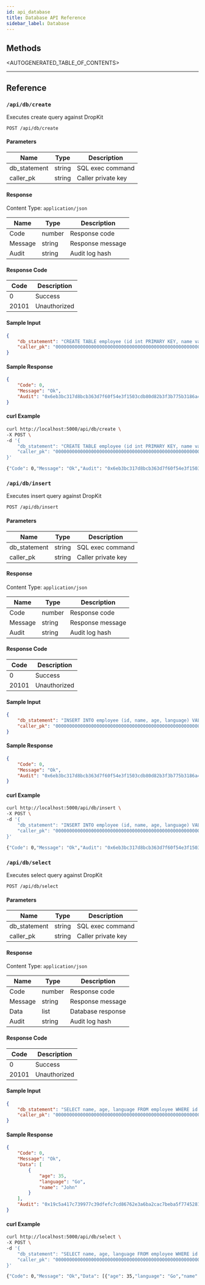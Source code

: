 ```yaml
---
id: api_database
title: Database API Reference
sidebar_label: Database
---
```


## Methods

<AUTOGENERATED_TABLE_OF_CONTENTS>

---

## Reference

### `/api/db/create`

Executes create query against DropKit

```
POST /api/db/create
```

#### Parameters

| Name         | Type   | Description             |
| ------------ | ------ | ----------------------- |
| db_statement | string | SQL exec command        |
| caller_pk    | string | Caller private key      |

#### Response

Content Type: `application/json`

| Name         | Type   | Description             |
| ------------ | ------ | ----------------------- |
| Code         | number | Response code           |
| Message      | string | Response message        |
| Audit        | string | Audit log hash          |

#### Response Code

| Code         | Description                  |
| ------------ | ---------------------------- |
| 0            | Success                      |
| 20101        | Unauthorized                 |

#### Sample Input

```json
{
    "db_statement": "CREATE TABLE employee (id int PRIMARY KEY, name varchar, age int, language varchar)",
    "caller_pk": "00000000000000000000000000000000000000000000000000000000000000000000"
}
```

#### Sample Response

```json
{
    "Code": 0,
    "Message": "Ok",
    "Audit": "0x6eb3bc317d8bcb363d7f60f54e3f1503cdb80d82b3f3b775b3186a4a5262a626"
}
```

#### curl Example

```bash
curl http://localhost:5000/api/db/create \
-X POST \
-d '{
    "db_statement": "CREATE TABLE employee (id int PRIMARY KEY, name varchar, age int, language varchar)",
    "caller_pk": "00000000000000000000000000000000000000000000000000000000000000000000"
}'

{"Code": 0,"Message": "Ok","Audit": "0x6eb3bc317d8bcb363d7f60f54e3f1503cdb80d82b3f3b775b3186a4a5262a626"}
```

### `/api/db/insert`

Executes insert query against DropKit

```
POST /api/db/insert
```

#### Parameters

| Name         | Type   | Description             |
| ------------ | ------ | ----------------------- |
| db_statement | string | SQL exec command        |
| caller_pk    | string | Caller private key      |

#### Response

Content Type: `application/json`

| Name         | Type   | Description             |
| ------------ | ------ | ----------------------- |
| Code         | number | Response code           |
| Message      | string | Response message        |
| Audit        | string | Audit log hash          |

#### Response Code

| Code         | Description                  |
| ------------ | ---------------------------- |
| 0            | Success                      |
| 20101        | Unauthorized                 |

#### Sample Input

```json
{
    "db_statement": "INSERT INTO employee (id, name, age, language) VALUES (1, 'John', 35, 'Go')",
    "caller_pk": "00000000000000000000000000000000000000000000000000000000000000000000"
}
```

#### Sample Response

```json
{
    "Code": 0,
    "Message": "Ok",
    "Audit": "0x6eb3bc317d8bcb363d7f60f54e3f1503cdb80d82b3f3b775b3186a4a5262a626"
}
```

#### curl Example

```bash
curl http://localhost:5000/api/db/insert \
-X POST \
-d '{
    "db_statement": "INSERT INTO employee (id, name, age, language) VALUES (1, 'John', 35, 'Go')",
    "caller_pk": "00000000000000000000000000000000000000000000000000000000000000000000"
}'

{"Code": 0,"Message": "Ok","Audit": "0x6eb3bc317d8bcb363d7f60f54e3f1503cdb80d82b3f3b775b3186a4a5262a626"}
```

### `/api/db/select`

Executes select query against DropKit

```
POST /api/db/select
```

#### Parameters

| Name         | Type   | Description             |
| ------------ | ------ | ----------------------- |
| db_statement | string | SQL exec command        |
| caller_pk    | string | Caller private key      |

#### Response

Content Type: `application/json`

| Name         | Type   | Description             |
| ------------ | ------ | ----------------------- |
| Code         | number | Response code           |
| Message      | string | Response message        |
| Data         | list   | Database response       |
| Audit        | string | Audit log hash          |

#### Response Code

| Code         | Description                  |
| ------------ | ---------------------------- |
| 0            | Success                      |
| 20101        | Unauthorized                 |

#### Sample Input

```json
{
    "db_statement": "SELECT name, age, language FROM employee WHERE id = 1",
    "caller_pk": "00000000000000000000000000000000000000000000000000000000000000000000"
}
```

#### Sample Response

```json
{
    "Code": 0,
    "Message": "Ok",
    "Data": [
        {
            "age": 35,
            "language": "Go",
            "name": "John"
        }
    ],
    "Audit": "0x19c5a417c739977c39dfefc7cd86762e3a6ba2cac7beba5f77452814fd2a613a"
}
```

#### curl Example

```bash
curl http://localhost:5000/api/db/select \
-X POST \
-d '{
    "db_statement": "SELECT name, age, language FROM employee WHERE id = 1",
    "caller_pk": "00000000000000000000000000000000000000000000000000000000000000000000"
}'

{"Code": 0,"Message": "Ok","Data": [{"age": 35,"language": "Go","name": "John"}],"Audit": "0x19c5a417c739977c39dfefc7cd86762e3a6ba2cac7beba5f77452814fd2a613a"}
```
